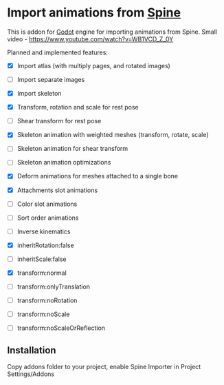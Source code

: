 # Import animations from [Spine](http://esotericsoftware.com)

This is addon for [Godot](http://godotengine.com) engine for importing animations from Spine.
Small video - https://www.youtube.com/watch?v=WB1VCD_Z_0Y

Planned and implemented features:

- [x] Import atlas (with multiply pages, and rotated images)
- [ ] Import separate images
- [x] Import skeleton
- [x] Transform, rotation and scale for rest pose
- [ ] Shear transform for rest pose
- [x] Skeleton animation with weighted meshes (transform, rotate, scale)
- [ ] Skeleton animation for shear transform
- [ ] Skeleton animation optimizations
- [x] Deform animations for meshes attached to a single bone
- [x] Attachments slot animations
- [ ] Color slot animations
- [ ] Sort order animations
- [ ] Inverse kinematics
- [x] inheritRotation:false
- [ ] inheritScale:false
- [x] transform:normal
- [ ] transform:onlyTranslation
- [ ] transform:noRotation
- [ ] transform:noScale
- [ ] transform:noScaleOrReflection


Installation
------------
Copy addons folder to your project, enable Spine Importer in Project Settings/Addons
